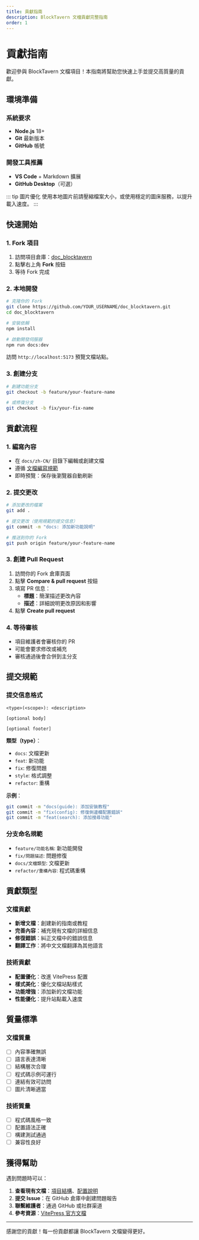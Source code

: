 ```yaml
---
title: 貢獻指南
description: BlockTavern 文檔貢獻完整指南
order: 1
---
```


# 貢獻指南

歡迎參與 BlockTavern 文檔項目！本指南將幫助您快速上手並提交高質量的貢獻。

## 環境準備

### 系統要求

- **Node.js** 18+ 
- **Git** 最新版本
- **GitHub** 帳號

### 開發工具推薦

- **VS Code** + Markdown 擴展
- **GitHub Desktop**（可選）

::: tip 圖片優化
使用本地圖片前請壓縮檔案大小，或使用穩定的圖床服務，以提升載入速度。
:::

## 快速開始

### 1. Fork 項目

1. 訪問項目倉庫：[doc_blocktavern](https://github.com/Re0XIAOPA/doc_blocktavern)
2. 點擊右上角 **Fork** 按鈕
3. 等待 Fork 完成

### 2. 本地開發

```bash
# 克隆你的 Fork
git clone https://github.com/YOUR_USERNAME/doc_blocktavern.git
cd doc_blocktavern

# 安裝依賴
npm install

# 啟動開發伺服器
npm run docs:dev
```

訪問 `http://localhost:5173` 預覽文檔站點。

### 3. 創建分支

```bash
# 創建功能分支
git checkout -b feature/your-feature-name

# 或修復分支
git checkout -b fix/your-fix-name
```

## 貢獻流程

### 1. 編寫內容

- 在 `docs/zh-CN/` 目錄下編輯或創建文檔
- 遵循 [文檔編寫規範](./writing-docs.md)
- 即時預覽：保存後瀏覽器自動刷新

### 2. 提交更改

```bash
# 添加更改的檔案
git add .

# 提交更改（使用規範的提交信息）
git commit -m "docs: 添加新功能說明"

# 推送到你的 Fork
git push origin feature/your-feature-name
```

### 3. 創建 Pull Request

1. 訪問你的 Fork 倉庫頁面
2. 點擊 **Compare & pull request** 按鈕
3. 填寫 PR 信息：
   - **標題**：簡潔描述更改內容
   - **描述**：詳細說明更改原因和影響
4. 點擊 **Create pull request**

### 4. 等待審核

- 項目維護者會審核你的 PR
- 可能會要求修改或補充
- 審核通過後會合併到主分支

## 提交規範

### 提交信息格式

```
<type>(<scope>): <description>

[optional body]

[optional footer]
```

**類型（type）**：
- `docs`: 文檔更新
- `feat`: 新功能
- `fix`: 修復問題
- `style`: 格式調整
- `refactor`: 重構

**示例**：
```bash
git commit -m "docs(guide): 添加安裝教程"
git commit -m "fix(config): 修復側邊欄配置錯誤"
git commit -m "feat(search): 添加搜尋功能"
```

### 分支命名規範

- `feature/功能名稱`: 新功能開發
- `fix/問題描述`: 問題修復
- `docs/文檔類型`: 文檔更新
- `refactor/重構內容`: 程式碼重構

## 貢獻類型

### 文檔貢獻

- **新增文檔**：創建新的指南或教程
- **完善內容**：補充現有文檔的詳細信息
- **修復錯誤**：糾正文檔中的錯誤信息
- **翻譯工作**：將中文文檔翻譯為其他語言

### 技術貢獻

- **配置優化**：改進 VitePress 配置
- **樣式美化**：優化文檔站點樣式
- **功能增強**：添加新的文檔功能
- **性能優化**：提升站點載入速度

## 質量標準

### 文檔質量

- [ ] 內容準確無誤
- [ ] 語言表達清晰
- [ ] 結構層次合理
- [ ] 程式碼示例可運行
- [ ] 連結有效可訪問
- [ ] 圖片清晰適當

### 技術質量

- [ ] 程式碼風格一致
- [ ] 配置語法正確
- [ ] 構建測試通過
- [ ] 兼容性良好

## 獲得幫助

遇到問題時可以：

1. **查看現有文檔**：[項目結構](./project-structure.md)、[配置說明](./configuration.md)
2. **提交 Issue**：在 GitHub 倉庫中創建問題報告
3. **聯繫維護者**：通過 GitHub 或社群渠道
4. **參考資源**：[VitePress 官方文檔](https://vitepress.dev/)

---

感謝您的貢獻！每一份貢獻都讓 BlockTavern 文檔變得更好。

<Contributors />

<GitHistoryInformation />